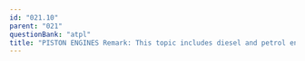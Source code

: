 ```yaml
---
id: "021.10"
parent: "021"
questionBank: "atpl"
title: "PISTON ENGINES Remark: This topic includes diesel and petrol engines."
---
```

